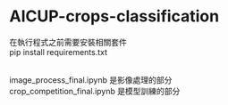 # AICUP-crops-classification

在執行程式之前需要安裝相關套件<br>
pip install requirements.txt<br><br>

image_process_final.ipynb 是影像處理的部分<br>
crop_competition_final.ipynb 是模型訓練的部分
